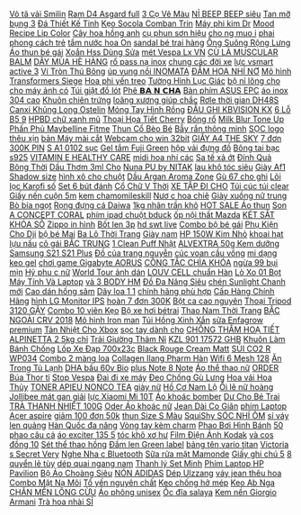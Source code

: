 [ Vỏ tã vải Smilin](https://cuahang12.github.io/p0/139/764/vo-ta-vai-smilin-3kg-16kg-mua-hang-online/) [ Ram D4 Asgard full](https://cuahang12.github.io/p0/109/544/ram-d4-asgard-full-tan-8gb-bus-2666-mua-hang-online/) [ 3 Cọ Vẽ Màu](https://cuahang4.github.io/p0/131/770/set-3-co-ve-mau-nuoc-chuyen-dung-chat-luong-cao-mua-hang-online/) [ NỈ BEEP BEEP siêu](https://cuahang10.github.io/p0/27/426/ao-ni-beep-beep-sieu-hot-mua-hang-online/) [ Tan mỡ bụng 3](https://cuahang10.github.io/p0/28/434/tan-mo-bung-3-days-mua-hang-online/) [ Đá Thiết Kế Tinh](https://cuahang12.github.io/p0/145/279/vong-tay-dinh-da-thiet-ke-tinh-te-mua-hang-online/) [ Kẹo Socola Comban Trin](https://cuahang12.github.io/p0/119/24/keo-socola-comban-trin-uc-mua-hang-online/) [ Máy phi kim Dr](https://cuahang5.github.io/p0/186/466/may-phi-kim-drpen-tich-dien-mua-hang-online/) [ Mood Recipe Lip Color](https://cuahang12.github.io/p0/144/72/set-5-thoi-son-li-3ce-mood-recipe-lip-color-mini-kit-2-mua-hang-online/) [ Cây hoa hồng anh](https://cuahang12.github.io/p0/110/143/cay-hoa-hong-anh-canh-kep-mua-hang-online/) [ cụ phun sơn hiệu](https://cuahang12.github.io/p0/127/641/350w-dung-cu-phun-son-hieu-ingco-spg3508-mua-hang-online/) [ cho ng muo i](https://cuahang10.github.io/p0/30/88/kem-chong-muoi-soffell-60ml-mua-hang-online/) [ phai phong cách trẻ](https://cuahang12.github.io/p0/138/108/thoi-son-mau-sac-thay-doi-kho-phai-phong-cach-tre-trung-cho-nu-gioi-mua-hang-online/) [ tắm nước hoa On](https://cuahang7.github.io/p0/35/733/sua-tam-nuoc-hoa-on-the-body-mua-hang-online/) [ sandal bé trai hàng](https://cuahang12.github.io/p0/118/955/sandal-be-trai-hang-de-cao-suxa-kho-mua-hang-online/) [ Ống Suông Rộng Lưng](https://cuahang7.github.io/p0/31/726/quan-jean-nu-ong-suong-rong-lung-cao-chat-bo-day-dan-thuong-hieu-aldore-msc8-mua-hang-online/) [Áo thun bé gái](https://cuahang4.github.io/p0/108/329/ao-thun-be-gai-mua-hang-online/) [ Xoắn Hss Dùng Sửa](https://cuahang7.github.io/p0/18/395/bo-2-mui-khoan-xoan-hss-dung-sua-chua-do-dung-gia-dung-mua-hang-online/) [ mét Vespa Lx VN](https://cuahang12.github.io/p0/135/912/day-cong-to-met-vespa-lx-vn-2vie-3vie-mua-hang-online/) [ CÙ LÀ MUSCULAR BALM](https://cuahang7.github.io/p0/44/7/dau-cu-la-muscular-balm-eagle-mua-hang-online/) [ DÂY MÙA HÈ HÀNG](https://cuahang12.github.io/p0/143/452/vay-lanh-2-day-mua-he-hang-dep-ban-shop-gia-si-mua-hang-online/) [ rổ pass nạ inox](https://cuahang10.github.io/p0/2/950/full-ro-pass-na-inox-titan-sirius-mua-hang-online/) [ chung các đời xe](https://cuahang7.github.io/p0/10/589/loc-xang-vario-click-ab-dung-chung-cac-doi-xe-chinh-hang-mua-hang-online/) [ lực vsmart active 3](https://cuahang10.github.io/p0/3/466/kinh-cuong-luc-vsmart-active-3-9h-trong-suot-khong-vien-full-98-mua-hang-online/) [Ví Tròn Thú Bông](https://cuahang4.github.io/p0/113/679/vi-tron-thu-bong-mua-hang-online/) [ úp vung nồi INOMATA](https://cuahang4.github.io/p0/105/625/gia-up-vung-noi-inomata-nhat-ban-mua-hang-online/) [ ĐẦM HOA NHÍ NƠ](https://cuahang5.github.io/p0/164/612/dam-hoa-nhi-no-co-mua-hang-online/) [ Mô hình Transformers Siege](https://cuahang4.github.io/p0/106/733/mo-hinh-transformers-siege-ironhide-mua-hang-online/) [ Hoa phi yến treo](https://cuahang7.github.io/p0/49/13/hoa-phi-yen-treo-tuong-mua-hang-online/) [ Tường Hình Lục Giác](https://cuahang5.github.io/p0/185/998/mieng-dan-tuong-hinh-luc-giac-3d-mua-hang-online/) [ bộ nỉ lông cho](https://cuahang12.github.io/p0/107/278/set-2-bo-ni-long-cho-be-mua-hang-online/) [ cho máy ảnh có](https://cuahang12.github.io/p0/108/86/goi-200g-hat-hut-am-cho-may-anh-co-chi-thi-mau-mua-hang-online/) [Túi giặt đồ lót](https://cuahang7.github.io/p0/10/842/tui-giat-do-lot-mua-hang-online/) [ Phê 𝗕𝗔 𝗡 𝗖𝗛𝗔](https://cuahang5.github.io/p0/169/517/combo-2-tam-trang-ca-phe-sieu-trang-an-toan-mua-hang-online/) [ Bàn phím ASUS EPC](https://cuahang10.github.io/p0/19/563/ban-phim-asus-epc-1000ha-1f-u1e-u2e-mua-hang-online/) [ áo inox 304 cao](https://cuahang12.github.io/p0/116/404/moc-ao-inox-304-cao-cap-mua-hang-online/) [Khuôn chiên trứng](https://cuahang4.github.io/p0/135/999/khuon-chien-trung-mua-hang-online/) [ loãng xương giúp chắc](https://cuahang5.github.io/p0/165/927/sua-bot-daboba-canxi-max-900g-danh-cho-nguoi-19-tuoi-tro-len-bo-sung-canxi-phong-ngua-loang-xuong-giup-chac-khoe-xuong-mua-hang-online/) [ Rơle thời gian DH48S](https://cuahang10.github.io/p0/15/4/role-thoi-gian-dh48s-s-mua-hang-online/) [ Canxi Khủng Long Ostelin](https://cuahang10.github.io/p0/12/403/canxi-khung-long-ostelin-cho-be-mua-hang-online/) [ Móng Tay Hình Rồng](https://cuahang7.github.io/p0/16/143/hang-moi-ve-mieng-dan-trang-tri-mong-tay-hinh-rong-3d-nhieu-mau-sac-mua-hang-online/) [ ĐẦU GHI KBVISION KX](https://cuahang4.github.io/p0/133/704/dau-ghi-kbvision-kx-7108sd6-mua-hang-online/) [ 6 Lỗ B5 9](https://cuahang4.github.io/p0/107/282/sieu-hot-sieu-dep-giay-refill-giay-so-cong-loai-day-100gsm-dot-gird-line-a5-6-lo-b5-9-lo-a4-mua-hang-online/) [ HPBD chữ xanh mũ](https://cuahang7.github.io/p0/44/442/que-cam-hpbd-chu-xanh-mu-sn-mua-hang-online/) [ Thoại Họa Tiết Cherry](https://cuahang10.github.io/p0/4/371/op-dien-thoai-hoa-tiet-cherry-cho-iphone-11-12promax-11promax-7plus-x-xr-xsmax-mua-hang-online/) [Bóng rổ](https://cuahang4.github.io/p0/144/518/bong-ro-mua-hang-online/) [ Milk Blur Tone Up](https://cuahang12.github.io/p0/111/773/kem-duong-nang-tone-da-peripera-milk-blur-tone-up-cream-mua-hang-online/) [ Phấn Phủ Maybelline Fitme](https://cuahang10.github.io/p0/5/403/phan-phu-maybelline-fitme-matte-poreless-mua-hang-online/) [ Thun Cổ Bèo Bé](https://cuahang5.github.io/p0/158/450/ao-thun-co-beo-be-gai-mua-hang-online/) [Bẫy rắn thông minh](https://cuahang7.github.io/p0/1/810/bay-ran-thong-minh-mua-hang-online/) [ SỌC logo thêu xịn](https://cuahang12.github.io/p0/108/556/ao-khoac-adidas-3-soc-logo-theu-xin-so-sieu-hott-mua-hang-online/) [ bản Máy mài cắt](https://cuahang12.github.io/p0/103/620/uu-dai-may-mai-hitachi-cong-nghe-nhat-ban-may-mai-cat-hitachi-100-loi-dong-may-cat-cam-tay-hitachi-118v-may-mai-goc-mua-hang-online/) [Webcam cho win 32bit](https://cuahang7.github.io/p0/36/298/webcam-cho-win-32bit-mua-hang-online/) [ GIẤY A4 THE SKY](https://cuahang12.github.io/p0/137/230/kep-giay-a4-the-sky-2019-mua-hang-online/) [ 7 đơn 300K PIN](https://cuahang4.github.io/p0/107/418/ma-11elsale-hoan-7-don-300k-pin-macbook-a1466-zinmid-2012-mua-hang-online/) [S A1 0102 sục](https://cuahang12.github.io/p0/122/122/s-a1-0102-suc-mua-hang-online/) [ Gel tắm Fuji Green](https://cuahang12.github.io/p0/109/884/gel-tam-fuji-green-tea-the-body-shop-250ml-mua-hang-online/) [ hộp vải đựng đồ](https://cuahang7.github.io/p0/0/647/combo-2-hop-vai-dung-do-thung-dung-quan-ao-do-lot-do-choi-da-nang-bang-vai-cung-cap-co-nap-day-8-lit18-lit-mua-hang-online/) [ Bông tai bạc s925](https://cuahang5.github.io/p0/157/412/bong-tai-bac-s925-chuan-mua-hang-online/) [ VITAMIN E HEALTHY CARE](https://cuahang4.github.io/p0/121/262/vien-vitamin-e-healthy-care-uc-mua-hang-online/) [ midi hoa nhí các](https://cuahang10.github.io/p0/13/846/chan-vay-midi-hoa-nhi-cac-mau-hot-trend-2021-maina-mua-hang-online/) [ Sa tế xả ớt](https://cuahang12.github.io/p0/134/487/sa-te-xa-ot-chu-hai-sieu-cay-mua-hang-online/) [ Đính Quả Bông Thời](https://cuahang10.github.io/p0/3/494/mu-len-beanie-dinh-qua-bong-thoi-trang-mua-dong-cho-nam-va-nu-mua-hang-online/) [ Dầu Thơm 3ml Cho](https://cuahang5.github.io/p0/166/840/tinh-dau-thom-3ml-cho-nu-mua-hang-online/) [ Nuna PU by NITAK](https://cuahang10.github.io/p0/2/231/nuna-pu-by-nitak-more-mua-hang-online/) [ lau khô tóc siêu](https://cuahang5.github.io/p0/185/261/khan-lau-kho-toc-sieu-toc-mua-hang-online/) [ Giày Af1 Shadow size](https://cuahang7.github.io/p0/20/422/giay-af1-shadow-size-36-39-mua-hang-online/) [ hình xô cho chuột](https://cuahang7.github.io/p0/19/93/tui-ngu-cotton-hinh-xo-cho-chuot-hamster-z6z7-mua-hang-online/) [Dầu Argan Aroma Zone](https://cuahang4.github.io/p0/138/838/dau-argan-aroma-zone-mua-hang-online/) [ Gù 67 cho ghi](https://cuahang10.github.io/p0/21/225/gu-67-cho-ghi-dong-fi22-1-cap-mua-hang-online/) [ Lõi lọc Karofi số](https://cuahang10.github.io/p0/14/604/loi-loc-karofi-so-2-mua-hang-online/) [ Set 6 bút đánh](https://cuahang4.github.io/p0/135/886/set-6-but-danh-dau-winzige-mau-sac-ngot-ngao-mua-hang-online/) [ Cổ Chữ V Thời](https://cuahang4.github.io/p0/135/788/ao-nu-khong-tay-co-chu-v-thoi-trang-quyen-ru-mua-hang-online/) [ XE TẬP ĐI CHO](https://cuahang10.github.io/p0/22/981/xe-tap-di-cho-be-mua-hang-online/) [ Túi cúc túi clear](https://cuahang5.github.io/p0/197/786/1-cai-tui-cuc-tui-clear-bag-mua-hang-online/) [Giấy nến cuộn 5m](https://cuahang7.github.io/p0/18/412/giay-nen-cuon-5m-mua-hang-online/) [kem chamomileskill](https://cuahang10.github.io/p0/1/490/kem-chamomileskill-mua-hang-online/) [ Nươ c hoa chiê](https://cuahang12.github.io/p0/125/661/nuoc-hoa-chiet-mua-hang-online/) [ Giày xuồng nữ trung](https://cuahang12.github.io/p0/130/42/-mua-hang-online/) [Bò bía ngọt](https://cuahang4.github.io/p0/116/355/bo-bia-ngot-mua-hang-online/) [ Rọng đựng cá Daiwa](https://cuahang7.github.io/p0/16/957/rong-dung-ca-daiwa-docau-mua-hang-online/) [ 1kg nhân trần khô](https://cuahang5.github.io/p0/169/276/1kg-nhan-tran-kho-f047-mua-hang-online/) [ HOT SALE Áo thun](https://cuahang7.github.io/p0/7/699/hot-sale-ao-thun-unisex-noel-mua-hang-online/) [Son A CONCEPT CORAL](https://cuahang5.github.io/p0/161/778/son-a-concept-coral-mua-hang-online/) [ phím ipad chuột bduck](https://cuahang7.github.io/p0/7/518/tui-dung-ban-phim-ipad-chuot-bduck-chinh-hang-mua-hang-online/) [ ốp nội thất Mazda](https://cuahang4.github.io/p0/108/581/op-noi-that-mazda-3-2020-mua-hang-online/) [ KÉT SẮT KHÓA SỐ](https://cuahang5.github.io/p0/190/934/ket-sat-khoa-so-xach-tay-mini-tiet-kiem-mua-hang-online/) [Zippo in hình](https://cuahang10.github.io/p0/10/503/zippo-in-hinh-mua-hang-online/) [Bốt len 3p](https://cuahang4.github.io/p0/141/176/bot-len-3p-mua-hang-online/) [hd swt live](https://cuahang7.github.io/p0/15/263/hd-swt-live-mua-hang-online/) [Combo bộ bé gái](https://cuahang7.github.io/p0/12/982/combo-bo-be-gai-mua-hang-online/) [ Phụ Kiện Cho Dji](https://cuahang7.github.io/p0/39/465/phu-kien-cho-dji-om4-mua-hang-online/) [bộ bé Mai](https://cuahang10.github.io/p0/14/391/bo-be-mai-mua-hang-online/) [ Ba Lô Thời Trang](https://cuahang12.github.io/p0/133/452/ba-lo-thoi-trang-han-quoc-mua-hang-online/) [Giày nam](https://cuahang5.github.io/p0/188/731/giay-nam-mua-hang-online/) [ HP 150W Kim Nhỏ](https://cuahang5.github.io/p0/188/118/sac-laptop-hp-150w-kim-nho-zin-cu-mua-hang-online/) [ khoai hạt lựu nấu](https://cuahang4.github.io/p0/103/108/bot-khoai-hat-luu-nau-che-mua-hang-online/) [ cô gái BẮC TRUNG](https://cuahang4.github.io/p0/105/307/bo-3-co-gai-bac-trung-nam-mua-hang-online/) [ 1 Clean Puff Nhật](https://cuahang7.github.io/p0/25/621/bong-tay-trang-cao-cap-so-1-clean-puff-nhat-ban-80-mieng-hop-mua-hang-online/) [ ALVEXTRA 50g Kem dưỡng](https://cuahang4.github.io/p0/142/601/alvextra-50g-kem-duong-am-cho-da-mua-hang-online/) [ Samsung S21 S21 Plus](https://cuahang4.github.io/p0/101/723/kinh-cuong-luc-nillkin-cp-pro-cho-samsung-s21-s21-plus-5g-full-man-hinh-chinh-hang-mua-hang-online/) [Đồ của trang nguyễn](https://cuahang5.github.io/p0/186/250/do-cua-trang-nguyen-mua-hang-online/) [ cúc voan cầu vồng](https://cuahang4.github.io/p0/122/65/anh-that-scrunchies-cot-toc-nhieu-mau-xinh-tray-cay-hoa-cuc-voan-cau-vong-from-dep-may-dep-mua-hang-online/) [ mi dạng keo gel](https://cuahang10.github.io/p0/13/638/keo-noi-mi-dang-keo-gel-nuoc-khong-cay-hieu-fumix-mua-hang-online/) [ chơi game Gigabyte AORUS](https://cuahang7.github.io/p0/2/431/chuot-choi-game-gigabyte-aorus-m4-rgb-gaming-black-mua-hang-online/) [CÔNG TẮC CHÌA KHÓA](https://cuahang12.github.io/p0/100/544/cong-tac-chia-khoa-mua-hang-online/) [ ngừa 99 bụi mịn](https://cuahang7.github.io/p0/22/856/khau-trang-poc-2-van-tho-tang-kem-luoi-loc-ngan-ngua-99-bui-min-va-vi-khuan-mua-hang-online/) [ Hỷ phu c nữ](https://cuahang12.github.io/p0/108/273/hy-phuc-nu-trung-hoa-ma-dgg02-mua-hang-online/) [ World Tour ảnh dán](https://cuahang5.github.io/p0/164/798/set-sticker-bts-world-tour-anh-dan-bts-mua-hang-online/) [ LOUV CELL chuẩn Hàn](https://cuahang5.github.io/p0/164/572/kem-duong-body-kem-duong-the-trang-da-body-louv-cell-chuan-han-quoc-mua-hang-online/) [ Lò Xo 01 Bọt](https://cuahang5.github.io/p0/180/983/bo-phu-kien-han-da-nang-01-cuon-thiec-ok-100g-01-nhua-thong-hop-01-ke-han-lo-xo-01-bot-bien-mua-hang-online/) [ Máy Tính Và Laptop](https://cuahang12.github.io/p0/131/129/usb-am-thanh-sound-71-cho-may-tinh-va-laptop-co-nut-chinh-am-luong-mua-hang-online/) [ và 3 BODY HM](https://cuahang4.github.io/p0/128/741/set-2-va-3-body-hm-cho-be-mua-hang-online/) [ Đồ Đa Năng Siêu](https://cuahang7.github.io/p0/12/80/pvn18354-ke-nhua-mini-2-tang-mini-dung-do-da-nang-sieu-xinh-t2-mua-hang-online/) [ chén Sunlight Chanh mới](https://cuahang7.github.io/p0/24/291/nuoc-rua-chen-sunlight-chanh-moi-sach-nhanh-xa-bot-nhanh-chai-38kg-mua-hang-online/) [ Cao dán hồng sâm](https://cuahang10.github.io/p0/12/389/cao-dan-hong-sam-gold-insam-goi-25-mieng-mua-hang-online/) [ Dây loa 1 1](https://cuahang4.github.io/p0/111/943/day-loa-1-1-dai-5m-rieng-tui-mua-hang-online/) [ chính hãng phù hợp](https://cuahang10.github.io/p0/4/230/mu-non-nam-nu-mu-snapback-thoi-thuong-non-hiphop-hang-hieu-chinh-hang-phu-hop-voi-moi-lua-tuoi-mua-hang-online/) [ Cấp Hàng Chính Hãng](https://cuahang5.github.io/p0/162/714/nuoc-hoa-o-to-areon-sport-lux-kep-cua-gio-dieu-hoa-xe-hoi-cao-cap-hang-chinh-hang-nhap-khau-bulgaria-nhieu-mui-mua-hang-online/) [ hình LG Monitor IPS](https://cuahang7.github.io/p0/35/983/man-hinh-lg-monitor-ips-27gl650f-27-mua-hang-online/) [ hoàn 7 đơn 300K](https://cuahang10.github.io/p0/3/389/ma-1511elsale-hoan-7-don-300k-man-hinh-nokia-31-trang-mua-hang-online/) [ Bột ca cao nguyên](https://cuahang10.github.io/p0/25/633/bot-ca-cao-nguyen-chat-mua-hang-online/) [ Thoại Tripod 3120 GẬY](https://cuahang12.github.io/p0/107/754/gia-do-dien-thoai-tripod-3120-gay-livestream-3-chan-cuc-hot-mua-hang-online/) [ Combo 10 viên Kẹo](https://cuahang4.github.io/p0/132/248/combo-10-vien-keo-milo-cube-mua-hang-online/) [Bộ xe hơi bétrai](https://cuahang7.github.io/p0/26/765/bo-xe-hoi-betrai-mua-hang-online/) [ Thao Nam Thời Trang](https://cuahang12.github.io/p0/129/641/giay-the-thao-nam-thoi-trang-nang-dong-mua-hang-online/) [ BẬC NGOÀI CRV 2018](https://cuahang5.github.io/p0/194/241/bac-ngoai-crv-2018-titan-mua-hang-online/) [ Mô hình Iron man](https://cuahang7.github.io/p0/19/616/mo-hinh-iron-man-mo-hinh-avenger-mua-hang-online/) [Túi Hồng Xinh Xắn](https://cuahang10.github.io/p0/1/653/tui-hong-xinh-xan-mua-hang-online/) [sữa Enfagrow premium](https://cuahang4.github.io/p0/125/838/sua-enfagrow-premium-mua-hang-online/) [ Tản Nhiệt Cho Xbox](https://cuahang4.github.io/p0/130/487/quat-tan-nhiet-cho-xbox-one-x-mua-hang-online/) [ sọc tay dành cho](https://cuahang12.github.io/p0/104/80/bo-quan-ao-thu-dong-tre-em-14-45kg-4-14-tuoi-mau-snow-truth-phoi-ke-soc-tay-danh-cho-be-trai-mua-hang-online/) [ CHỐNG THẤM HOẠ TIẾT](https://cuahang12.github.io/p0/142/377/ga-chong-tham-hoa-tiet-loai-day-dep-anh-that-mua-hang-online/) [ ALPINETTA 2 5kg chỉ](https://cuahang7.github.io/p0/26/688/pho-mai-duc-mozzarella-alpinetta-25kg-chi-giao-not-thanh-hn-mua-hang-online/) [ Trải Giường Thảm Nỉ](https://cuahang7.github.io/p0/6/423/thanh-ly-tham-ni-trai-giuongtham-ni-hoa-van-1m6x2mtham-trai-cuc-am-2021tn1249-mua-hang-online/) [ KZL 901 17572 GHB](https://cuahang7.github.io/p0/38/719/loc-xang-winner-winner-x-gtr-beat-fi-16707-kzl-901-17572-ghb-601-mua-hang-online/) [ Khuôn Làm Bánh Chống](https://cuahang7.github.io/p0/31/348/khuon-lam-banh-chong-dinh-mua-hang-online/) [Lốp Xe Đạp 700x23c](https://cuahang7.github.io/p0/9/950/lop-xe-dap-700x23c-mua-hang-online/) [ Black Rouge Cream Matt](https://cuahang7.github.io/p0/40/479/son-black-rouge-cream-matt-rouge-mua-hang-online/) [SỦI CO2 R WP034](https://cuahang7.github.io/p0/26/16/sui-co2-r-wp034-mua-hang-online/) [ Combo 2 màng loa](https://cuahang7.github.io/p0/24/624/combo-2-mang-loa-bass-30-mua-hang-online/) [ Collagen Ilang Pharm Hàn](https://cuahang10.github.io/p0/9/594/le-goi-bot-uong-vitamin-c-collagen-ilang-pharm-han-quoc-mua-hang-online/) [ Wifi 6 Mesh 128](https://cuahang7.github.io/p0/7/951/bo-phat-wifi-router-xiaomi-redmi-ax5ax3000-ho-tro-wifi-6-mesh-128-thiet-bi-mua-hang-online/) [ Ăn Trong Tủ Lạnh](https://cuahang4.github.io/p0/119/226/tupperware-hop-nhua-tru-dong-thuc-an-trong-tu-lanh-tu-dong-det-hinh-chu-nhat-dung-tich-650ml-tu18-mua-hang-online/) [ DHA bầu 60v Bio](https://cuahang12.github.io/p0/141/104/dha-bau-60v-bio-island-mua-hang-online/) [ plus Note 8 Note](https://cuahang7.github.io/p0/46/590/mat-kinh-man-hinh-kinh-ep-samsung-s8s8-pluss9s9-pluss10-s10-plus-note-8-note-9-mua-hang-online/) [ Áo thể thao nữ](https://cuahang4.github.io/p0/149/431/ao-the-thao-nu-anta-862017156-1-mua-hang-online/) [ ORDER Búa Thor tỉ](https://cuahang4.github.io/p0/109/219/order-bua-thor-ti-le-11-mua-hang-online/) [Stop Vespa](https://cuahang10.github.io/p0/25/25/stop-vespa-mua-hang-online/) [ Đai đi xe máy](https://cuahang7.github.io/p0/25/803/dai-di-xe-may-cho-be-mua-hang-online/) [ Đeo Chống Gù Lưng](https://cuahang12.github.io/p0/102/655/dai-chong-gu-lung-nhat-ban-smart-pose-cam-bien-rung-thong-minh-co-man-hinh-hien-thi-day-deo-chong-gu-lung-cao-cap-mua-hang-online/) [ Hoa vải Hoa Thủy](https://cuahang4.github.io/p0/133/9/hd8574-hoa-vai-hoa-thuy-tien-khloris-mua-hang-online/) [ TONER APIEU NONCO TEA](https://cuahang7.github.io/p0/49/516/toner-apieu-nonco-tea-tree-mua-hang-online/) [giày nữ](https://cuahang4.github.io/p0/139/20/giay-nu-mua-hang-online/) [ Hồ Cơ Nam Lộ](https://cuahang4.github.io/p0/107/655/dong-ho-co-nam-lo-may-forsining-day-da-cao-cap-fullbox-mua-hang-online/) [Ổi lê nữ hoàng](https://cuahang4.github.io/p0/108/994/oi-le-nu-hoang-mua-hang-online/) [ Jollibee mát gan giải](https://cuahang7.github.io/p0/48/4/jollibee-mat-gan-giai-doc-mua-hang-online/) [ lực Xiaomi Mi 10T](https://cuahang7.github.io/p0/43/600/mi-10t-pro-5g-kinh-cuong-luc-xiaomi-mi-10t-pro-5g-k30s-trong-suot-mua-hang-online/) [Áo khoác bomber](https://cuahang10.github.io/p0/23/272/ao-khoac-bomber-mua-hang-online/) [ Dư Cho Bé Trai](https://cuahang7.github.io/p0/34/792/bo-bodychip-new-coc-tay-hang-xuat-du-cho-be-traibe-gai-25-14kg-loai-ton-loloi-nhe-mua-hang-online/) [TRÀ THANH NHIỆT 100G](https://cuahang10.github.io/p0/14/596/tra-thanh-nhiet-100g-mua-hang-online/) [Oder Áo khoác nữ](https://cuahang10.github.io/p0/7/252/oder-ao-khoac-nu-mua-hang-online/) [ Jean Dài Co Giãn](https://cuahang5.github.io/p0/151/84/jean-dai-co-gian-bigsize-wd169-size-32-36-mua-hang-online/) [ phím Laptop Acer aspire](https://cuahang12.github.io/p0/137/624/ban-phim-laptop-acer-aspire-4750z-mua-hang-online/) [ giảm 100 đơn 50k](https://cuahang4.github.io/p0/142/725/ma-11lssale-giam-100-don-50k-tuong-chu-tieu-ao-nau-de-thuong-mua-hang-online/) [ thun Size S Màu](https://cuahang5.github.io/p0/173/281/ao-thun-size-s-mau-den-mua-hang-online/) [ SquiShy SÓC NHÍ ÔM](https://cuahang7.github.io/p0/34/960/squishy-soc-nhi-om-kem-mua-hang-online/) [ sỉ váy len quảng](https://cuahang10.github.io/p0/7/668/si-vay-len-quang-chau-mua-hang-online/) [ Hàn Quốc đa năng](https://cuahang12.github.io/p0/106/907/nha-choi-cau-truot-be-bong-han-quoc-da-nang-cho-be-chd803-mua-hang-online/) [ Vòng tay kèm charm](https://cuahang4.github.io/p0/131/234/vong-tay-kem-charm-bac-925-mua-hang-online/) [ Phao Bơi Hình Bánh](https://cuahang12.github.io/p0/125/450/phao-boi-hinh-banh-donut-mua-hang-online/) [ 50 phao câu cá](https://cuahang7.github.io/p0/25/665/bo-50-phao-cau-ca-3-kich-co-cao-cap-tien-dung-mua-hang-online/) [ áo exciter 135 5](https://cuahang12.github.io/p0/108/2/dan-ao-exciter-135-5-so-xam-mua-hang-online/) [ tóc khô xơ hư](https://cuahang4.github.io/p0/118/847/tinh-dau-duong-toc-bong-khoe-danh-cho-toc-kho-xo-hu-ton-50ml-mua-hang-online/) [ Film Điện Ảnh Kodak](https://cuahang12.github.io/p0/105/1/film-dien-anh-kodak-vision-50d-mua-hang-online/) [ và cos đồng 10](https://cuahang7.github.io/p0/30/970/giac-noi-dien-xe-may-6p-28mm-bo-jack-cos-nhua-va-cos-dong-10-bo-mua-hang-online/) [Sét thể thao hồng](https://cuahang10.github.io/p0/2/736/set-the-thao-hong-mua-hang-online/) [ Đầm len Green label](https://cuahang5.github.io/p0/190/378/dam-len-green-label-relaxing-mua-hang-online/) [ bảng tên vario titan](https://cuahang7.github.io/p0/33/582/bang-ten-vario-titan-3d-mua-hang-online/) [ Victoria s Secret Very](https://cuahang5.github.io/p0/173/915/nuoc-hoa-victorias-secret-very-sexy-mua-hang-online/) [ Nghe Nha c Bluetooth](https://cuahang5.github.io/p0/182/69/loa-nghe-nhac-bluetooth-tg113-mua-hang-online/) [ Sữa rửa mặt Mamonde](https://cuahang7.github.io/p0/38/70/sua-rua-mat-mamonde-mini-15ml-mua-hang-online/) [ Giấy ghi chú 5](https://cuahang12.github.io/p0/124/522/giay-ghi-chu-5-mau-mua-hang-online/) [ 8 quyển lẻ tùy](https://cuahang10.github.io/p0/3/12/sach-thuc-hanh-montessori-hang-ngay-8-quyen-le-tuy-chon-mua-hang-online/) [ dép quai ngang nam](https://cuahang5.github.io/p0/177/554/dep-quai-ngang-nam-duc-mua-hang-online/) [ Thanh lý Set Minh](https://cuahang7.github.io/p0/14/307/thanh-ly-set-minh-phuc-3-manh-mua-hang-online/) [ Phím Laptop HP Pavilion](https://cuahang7.github.io/p0/1/456/ban-phim-laptop-hp-pavilion-dm4-mua-hang-online/) [ Bộ Áo Choàng Siêu](https://cuahang5.github.io/p0/189/79/kem-pin-vitmat-na-bo-ao-choang-sieu-nhan-kiem-khien-gang-tay-captain-ironman-spider-bat-tre-hoa-trang-nguoi-nhen-sat-mua-hang-online/) [NÓN ADIDAS](https://cuahang5.github.io/p0/150/997/non-adidas-mua-hang-online/) [Dép Ulzzang](https://cuahang10.github.io/p0/16/43/dep-ulzzang-mua-hang-online/) [ váy jean thêu hoa](https://cuahang12.github.io/p0/132/878/chan-vay-jean-theu-hoa-2hand-mua-hang-online/) [ Combo Mặt Nạ Môi](https://cuahang7.github.io/p0/4/890/combo-mat-na-moi-tay-te-bao-chet-nacobeauty-mua-hang-online/) [Tổ yến nguyên chất](https://cuahang4.github.io/p0/111/405/to-yen-nguyen-chat-mua-hang-online/) [ Keo chống hở mép](https://cuahang10.github.io/p0/4/461/keo-chong-ho-mep-cuong-luc-mua-hang-online/) [Keo Ab Nga](https://cuahang5.github.io/p0/176/311/keo-ab-nga-mua-hang-online/) [CHĂN MỀN LÔNG CỪU](https://cuahang10.github.io/p0/18/293/chan-men-long-cuu-mua-hang-online/) [Áo phông unisex](https://cuahang4.github.io/p0/109/773/ao-phong-unisex-mua-hang-online/) [Ốc đĩa salaya](https://cuahang12.github.io/p0/145/433/oc-dia-salaya-mua-hang-online/) [ Kem nền Giorgio Armani](https://cuahang5.github.io/p0/191/135/kem-nen-giorgio-armani-maestro-mua-hang-online/) [ Trà hoa nhài SỈ](https://cuahang5.github.io/p0/199/416/free-ship-99k-tra-hoa-nhai-si-sll-mua-hang-online/) 